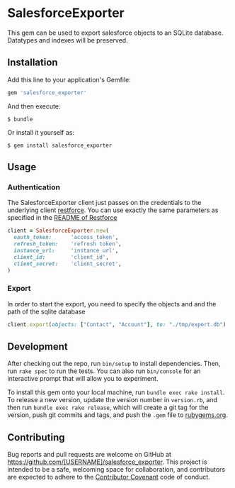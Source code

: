 # SalesforceExporter

This gem can be used to export salesforce objects to an SQLite database. Datatypes and indexes will be preserved.


## Installation

Add this line to your application's Gemfile:

```ruby
gem 'salesforce_exporter'
```

And then execute:

    $ bundle

Or install it yourself as:

    $ gem install salesforce_exporter

## Usage

### Authentication

The SalesforceExporter client just passes on the credentials to the underlying client [restforce](https://github.com/ejholmes/restforce). You can use exactly the same parameters as specified in the [README of Restforce](https://github.com/ejholmes/restforce#initialization)

```ruby
client = SalesforceExporter.new(
  oauth_token:      'access_token',
  refresh_token:    'refresh token',
  instance_url:     'instance url',
  client_id:        'client_id',
  client_secret:    'client_secret',
)
```

### Export

In order to start the export, you need to specify the objects and and the path of the sqlite database

```ruby
client.export(objects: ["Contact", "Account"], to: "./tmp/export.db")
```

## Development

After checking out the repo, run `bin/setup` to install dependencies. Then, run `rake spec` to run the tests. You can also run `bin/console` for an interactive prompt that will allow you to experiment.

To install this gem onto your local machine, run `bundle exec rake install`. To release a new version, update the version number in `version.rb`, and then run `bundle exec rake release`, which will create a git tag for the version, push git commits and tags, and push the `.gem` file to [rubygems.org](https://rubygems.org).

## Contributing

Bug reports and pull requests are welcome on GitHub at https://github.com/[USERNAME]/salesforce_exporter. This project is intended to be a safe, welcoming space for collaboration, and contributors are expected to adhere to the [Contributor Covenant](contributor-covenant.org) code of conduct.

